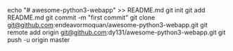 echo "# awesome-python3-webapp" >> README.md
git init
git add README.md
git commit -m "first commit"
git clone git@github.com:endeavormoquan/awesome-python3-webapp.git
git remote add origin git@github.com:dy131/awesome-python3-webapp.git
git push -u origin master

